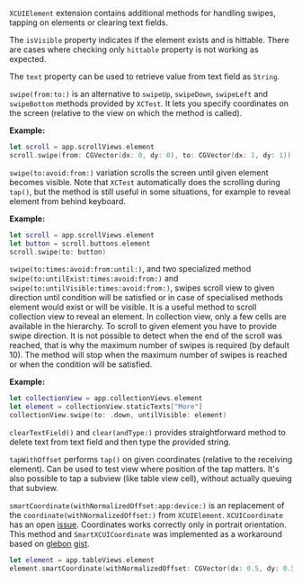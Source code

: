 `XCUIElement` extension contains additional methods for handling swipes, tapping on elements or clearing text fields.

The `isVisible` property indicates if the element exists and is hittable.
There are cases where checking only `hittable` property is not working as expected.

The `text` property can be used to retrieve value from text field as `String`.

`swipe(from:to:)` is an alternative to `swipeUp`, `swipeDown`, `swipeLeft` and `swipeBottom` methods provided by `XCTest`.
It lets you specify coordinates on the screen (relative to the view on which the method is called).

**Example:**

```swift
let scroll = app.scrollViews.element
scroll.swipe(from: CGVector(dx: 0, dy: 0), to: CGVector(dx: 1, dy: 1))
```

`swipe(to:avoid:from:)` variation scrolls the screen until given element becomes visible.
Note that `XCTest` automatically does the scrolling during `tap()`, but the method is still useful in some situations,
for example to reveal element from behind keyboard.

**Example:**

```swift
let scroll = app.scrollViews.element
let button = scroll.buttons.element
scroll.swipe(to: button)
```

`swipe(to:times:avoid:from:until:)`, and two specialized method `swipe(to:untilExist:times:avoid:from:)` and `swipe(to:untilVisible:times:avoid:from:)`,
swipes scroll view to given direction until condition will be satisfied or in case of specialised methods element would exist or will be visible.
It is a useful method to scroll collection view to reveal an element. In collection view, only a few cells are available in the hierarchy.
To scroll to given element you have to provide swipe direction.
It is not possible to detect when the end of the scroll was reached, that is why the maximum number of swipes is required (by default 10).
The method will stop when the maximum number of swipes is reached or when the condition will be satisfied.

**Example:**

```swift
let collectionView = app.collectionViews.element
let element = collectionView.staticTexts["More"]
collectionView.swipe(to: .down, untilVisible: element)
```

`clearTextField()` and `clear(andType:)` provides straightforward method to delete text from text field and then type the provided string.

`tapWithOffset` performs `tap()` on given coordinates (relative to the receiving element).
Can be used to test view where position of the tap matters. It's also possible to tap a subview (like table view cell), without actually queuing that subview.

`smartCoordinate(withNormalizedOffset:app:device:)` is an replacement of the `coordinate(withNormalizedOffset:)` from `XCUIElement`.
`XCUICoordinate` has an open [issue](https://openradar.appspot.com/31529903). Coordinates works correctly only in portrait orientation.
This method and `SmartXCUICoordinate` was implemented as a workaround based on [glebon](https://gist.github.com/glebon) [gist](https://gist.github.com/glebon/9b2bc64bfce0dd4299c522df16866822).

```swift
let element = app.tableViews.element
element.smartCoordinate(withNormalizedOffset: CGVector(dx: 0.5, dy: 0.5)).tap()
```

